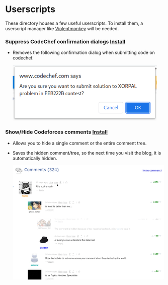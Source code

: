 # Userscripts

These directory houses a few useful userscripts. To install them, a userscript manager like [Violentmonkey](https://violentmonkey.github.io/) will be needed.

### Suppress CodeChef confirmation dialogs [Install](https://cdn.jsdelivr.net/gh/radiantly/chef@main/Userscripts/suppressConfirm.user.js)

- Removes the following confirmation dialog when submitting code on codechef.

  ![Confirmation dialog](../.github/confirmation_dialog.png)

### Show/Hide Codeforces comments [Install](https://cdn.jsdelivr.net/gh/radiantly/chef@main/Userscripts/hideCFcomments.user.js)

- Allows you to hide a single comment or the entire comment tree.
- Saves the hidden comment/tree, so the next time you visit the blog, it is automatically hidden.

  ![Demo](../.github/comment_tree.gif)
